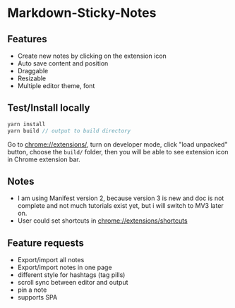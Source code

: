 # Markdown-Sticky-Notes

## Features

- Create new notes by clicking on the extension icon
- Auto save content and position
- Draggable
- Resizable
- Multiple editor theme, font

## Test/Install locally

```js
yarn install
yarn build // output to build directory
```

Go to [chrome://extensions/](chrome://extensions/), turn on developer mode, click "load unpacked" button, choose the `build/` folder, then you will be able to see extension icon in Chrome extension bar.

## Notes

- I am using Manifest version 2, because version 3 is new and doc is not complete and not much tutorials exist yet, but i will switch to MV3 later on.
- User could set shortcuts in [chrome://extensions/shortcuts](chrome://extensions/shortcuts)

## Feature requests

- Export/import all notes
- Export/import notes in one page
- different style for hashtags (tag pills)
- scroll sync between editor and output
- pin a note
- supports SPA
